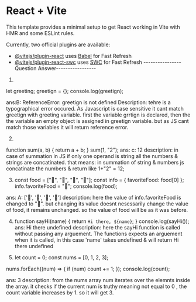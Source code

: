 # React + Vite

This template provides a minimal setup to get React working in Vite with HMR and some ESLint rules.

Currently, two official plugins are available:

- [@vitejs/plugin-react](https://github.com/vitejs/vite-plugin-react/blob/main/packages/plugin-react/README.md) uses [Babel](https://babeljs.io/) for Fast Refresh
- [@vitejs/plugin-react-swc](https://github.com/vitejs/vite-plugin-react-swc) uses [SWC](https://swc.rs/) for Fast Refresh
----------------Question Answer-----------------
1. 
let greeting;
greetign = {};
console.log(greetign);

ans:B: ReferenceError: greetign is not defined
Description: tehre is a typographical error occured. As Javascript is case sensitive it cant match greetign with greeting variable. first the variable grrtign is declared, then the the variable an empty object is assigned in greetign variable. but as JS cant match those variables it will return reference error.

2. 
function sum(a, b) {
  return a + b;
}
sum(1, "2");
ans: c: 12
description: in case of summation in JS if only one operand  is string all the numbers & strings are concatinated. that means: in summation of string & numbers js concatinate the numbers & return like 1+"2" = 12;

3. const food = ["🍕", "🍫", "🥑", "🍔"];
const info = { favoriteFood: food[0] };
info.favoriteFood = "🍝";
console.log(food);

ans: A: ['🍕', '🍫', '🥑', '🍔']
description: here the value of info.favoriteFood is changed to "🍝". but changing its value doesnt nesessarily change the value of food, it remains unchanged. so the value of food will be as it was before. 

4. function sayHi(name) {
  return `Hi there, ${name}`;
}
console.log(sayHi());
ans: Hi there undefined
description: here the sayHi function is called without passing any arguement. The functions expects an arguement when it is called, in this case  'name' takes undefined & will return Hi there undefined 

5. let count = 0;
const nums = [0, 1, 2, 3];

nums.forEach((num) => {
  if (num) count += 1;
});
console.log(count);

ans: 3
description: from the nums array num iterates over the elemnts inside the array. it checks if the current num is truthy meaning not equal to 0 , the count variable increases by 1. so it will get 3. 